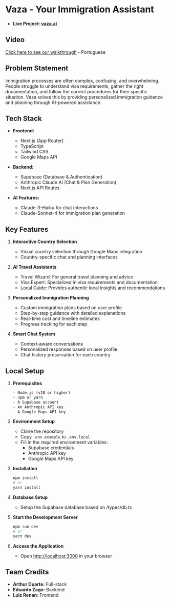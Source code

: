 # Vaza - Your Immigration Assistant
- **Live Project: [vaza.ai](https://hb-02-2025-vaza.vercel.app)**

## Video
[Click here to see our walkthrough](https://www.loom.com/share/aa32b578a9cf4a5589785e799720ff6b) - Portuguese

## Problem Statement
Immigration processes are often complex, confusing, and overwhelming. People struggle to understand visa requirements, gather the right documentation, and follow the correct procedures for their specific situation. Vaza solves this by providing personalized immigration guidance and planning through AI-powered assistance.

## Tech Stack
- **Frontend:**
  - Next.js (App Router)
  - TypeScript
  - Tailwind CSS
  - Google Maps API

- **Backend:**
  - Supabase (Database & Authentication)
  - Anthropic Claude AI (Chat & Plan Generation)
  - Next.js API Routes

- **AI Features:**
  - Claude-3-Haiku for chat interactions
  - Claude-Sonnet-4 for immigration plan generation

## Key Features
1. **Interactive Country Selection**
   - Visual country selection through Google Maps integration
   - Country-specific chat and planning interfaces

2. **AI Travel Assistants**
   - Travel Wizard: For general travel planning and advice
   - Visa Expert: Specialized in visa requirements and documentation
   - Local Guide: Provides authentic local insights and recommendations

3. **Personalized Immigration Planning**
   - Custom immigration plans based on user profile
   - Step-by-step guidance with detailed explanations
   - Real-time cost and timeline estimates
   - Progress tracking for each step

4. **Smart Chat System**
   - Context-aware conversations
   - Personalized responses based on user profile
   - Chat history preservation for each country

## Local Setup

1. **Prerequisites**
   ```bash
   - Node.js (v18 or higher)
   - npm or yarn
   - A Supabase account
   - An Anthropic API key
   - A Google Maps API key
   ```

2. **Environment Setup**
   - Clone the repository
   - Copy `.env.example` to `.env.local`
   - Fill in the required environment variables:
     - Supabase credentials
     - Anthropic API key
     - Google Maps API key

3. **Installation**
   ```bash
   npm install
   # or
   yarn install
   ```

4. **Database Setup**
   - Setup the Supabase database based on /types/db.ts

5. **Start the Development Server**
   ```bash
   npm run dev
   # or
   yarn dev
   ```

6. **Access the Application**
   - Open [http://localhost:3000](http://localhost:3000) in your browser

## Team Credits

- **Arthur Duarte:** Full-stack
- **Eduardo Zago:** Backend
- **Luiz Renan:** Frontend
